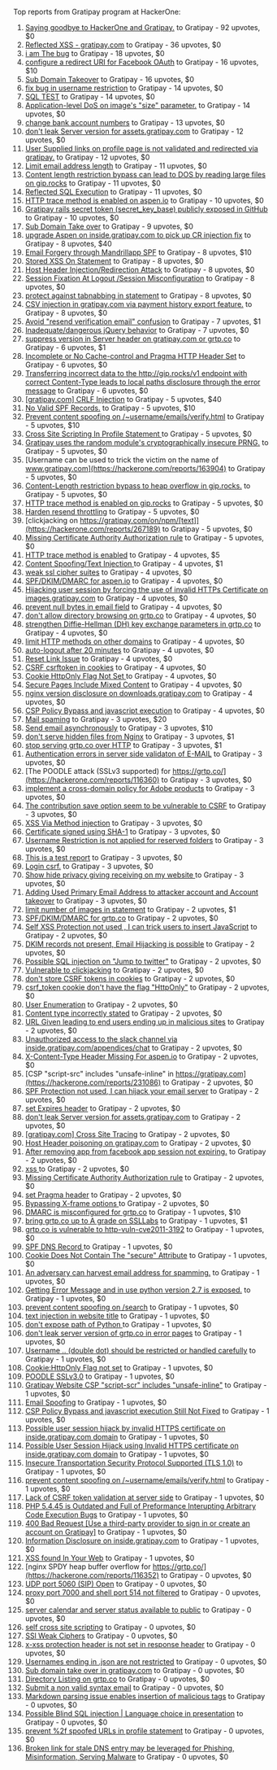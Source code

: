 Top reports from Gratipay program at HackerOne:

1. [Saying goodbye to HackerOne and Gratipay.](https://hackerone.com/reports/286728) to Gratipay - 92 upvotes, $0
2. [Reflected XSS - gratipay.com](https://hackerone.com/reports/262852) to Gratipay - 36 upvotes, $0
3. [i am The bug](https://hackerone.com/reports/284807) to Gratipay - 18 upvotes, $0
4. [configure a redirect URI for Facebook OAuth](https://hackerone.com/reports/140432) to Gratipay - 16 upvotes, $10
5. [Sub Domain Takeover](https://hackerone.com/reports/221133) to Gratipay - 16 upvotes, $0
6. [fix bug in username restriction](https://hackerone.com/reports/128121) to Gratipay - 14 upvotes, $0
7. [SQL TEST](https://hackerone.com/reports/248037) to Gratipay - 14 upvotes, $0
8. [Application-level DoS on image's "size" parameter.](https://hackerone.com/reports/247700) to Gratipay - 14 upvotes, $0
9. [change bank account numbers](https://hackerone.com/reports/90805) to Gratipay - 13 upvotes, $0
10. [don't leak Server version for assets.gratipay.com](https://hackerone.com/reports/149710) to Gratipay - 12 upvotes, $0
11. [User Supplied links on profile page is not validated and redirected via gratipay.](https://hackerone.com/reports/151831) to Gratipay - 12 upvotes, $0
12. [Limit email address length](https://hackerone.com/reports/127995) to Gratipay - 11 upvotes, $0
13. [Content length restriction bypass can lead to DOS by reading large files on gip.rocks](https://hackerone.com/reports/203388) to Gratipay - 11 upvotes, $0
14. [Reflected SQL Execution](https://hackerone.com/reports/284811) to Gratipay - 11 upvotes, $0
15. [HTTP trace method is enabled on aspen.io](https://hackerone.com/reports/203409) to Gratipay - 10 upvotes, $0
16. [Gratipay rails secret token (secret_key_base) publicly exposed in GitHub](https://hackerone.com/reports/262620) to Gratipay - 10 upvotes, $0
17. [Sub Domain Take over](https://hackerone.com/reports/111078) to Gratipay - 9 upvotes, $0
18. [upgrade Aspen on inside.gratipay.com to pick up CR injection fix](https://hackerone.com/reports/143139) to Gratipay - 8 upvotes, $40
19. [Email Forgery through Mandrillapp SPF](https://hackerone.com/reports/117097) to Gratipay - 8 upvotes, $10
20. [Stored XSS On Statement](https://hackerone.com/reports/84740) to Gratipay - 8 upvotes, $0
21. [Host Header Injection/Redirection Attack](https://hackerone.com/reports/157465) to Gratipay - 8 upvotes, $0
22. [Session Fixation At Logout /Session Misconfiguration](https://hackerone.com/reports/193556) to Gratipay - 8 upvotes, $0
23. [protect against tabnabbing in statement](https://hackerone.com/reports/109161) to Gratipay - 8 upvotes, $0
24. [CSV injection in gratipay.com via payment history export feature.](https://hackerone.com/reports/219323) to Gratipay - 8 upvotes, $0
25. [Avoid "resend verification email" confusion](https://hackerone.com/reports/156542) to Gratipay - 7 upvotes, $1
26. [Inadequate/dangerous jQuery behavior](https://hackerone.com/reports/211149) to Gratipay - 7 upvotes, $0
27. [suppress version in Server header on gratipay.com or grtp.co](https://hackerone.com/reports/123742) to Gratipay - 6 upvotes, $1
28. [Incomplete or No Cache-control and Pragma HTTP Header Set](https://hackerone.com/reports/185833) to Gratipay - 6 upvotes, $0
29. [Transferring incorrect data to the http://gip.rocks/v1 endpoint with correct Content-Type leads to local paths disclosure through the error message](https://hackerone.com/reports/219601) to Gratipay - 6 upvotes, $0
30. [[gratipay.com] CRLF Injection](https://hackerone.com/reports/79552) to Gratipay - 5 upvotes, $40
31. [No Valid SPF Records.](https://hackerone.com/reports/116973) to Gratipay - 5 upvotes, $10
32. [Prevent content spoofing on /~username/emails/verify.html](https://hackerone.com/reports/117187) to Gratipay - 5 upvotes, $10
33. [Cross Site Scripting In Profile Statement ](https://hackerone.com/reports/162120) to Gratipay - 5 upvotes, $0
34. [Gratipay uses the random module's cryptographically insecure PRNG.](https://hackerone.com/reports/190373) to Gratipay - 5 upvotes, $0
35. [Username can be used to trick the victim on the name of www.gratipay.com](https://hackerone.com/reports/163904) to Gratipay - 5 upvotes, $0
36. [Content-Length restriction bypass to heap overflow in gip.rocks.](https://hackerone.com/reports/214449) to Gratipay - 5 upvotes, $0
37. [HTTP trace method is enabled on gip.rocks](https://hackerone.com/reports/203384) to Gratipay - 5 upvotes, $0
38. [Harden resend throttling](https://hackerone.com/reports/108645) to Gratipay - 5 upvotes, $0
39. [clickjacking on https://gratipay.com/on/npm/[text]](https://hackerone.com/reports/267189) to Gratipay - 5 upvotes, $0
40. [Missing Certificate Authority Authorization rule](https://hackerone.com/reports/261706) to Gratipay - 5 upvotes, $0
41. [HTTP trace method is enabled](https://hackerone.com/reports/109054) to Gratipay - 4 upvotes, $5
42. [Content Spoofing/Text Injection ](https://hackerone.com/reports/154921) to Gratipay - 4 upvotes, $1
43. [weak ssl cipher suites](https://hackerone.com/reports/76303) to Gratipay - 4 upvotes, $0
44. [SPF/DKIM/DMARC for aspen.io](https://hackerone.com/reports/117159) to Gratipay - 4 upvotes, $0
45. [Hijacking user session by forcing the use of  invalid HTTPs Certificate on images.gratipay.com](https://hackerone.com/reports/124976) to Gratipay - 4 upvotes, $0
46. [prevent null bytes in email field](https://hackerone.com/reports/150917) to Gratipay - 4 upvotes, $0
47. [don't allow directory browsing on grtp.co](https://hackerone.com/reports/151295) to Gratipay - 4 upvotes, $0
48. [strengthen Diffie-Hellman (DH) key exchange parameters in grtp.co](https://hackerone.com/reports/117458) to Gratipay - 4 upvotes, $0
49. [limit HTTP methods on other domains](https://hackerone.com/reports/117142) to Gratipay - 4 upvotes, $0
50. [auto-logout after 20 minutes](https://hackerone.com/reports/123897) to Gratipay - 4 upvotes, $0
51. [Reset Link Issue](https://hackerone.com/reports/161918) to Gratipay - 4 upvotes, $0
52. [CSRF csrftoken in cookies](https://hackerone.com/reports/174228) to Gratipay - 4 upvotes, $0
53. [Cookie HttpOnly Flag Not Set ](https://hackerone.com/reports/190194) to Gratipay - 4 upvotes, $0
54. [Secure Pages Include Mixed Content](https://hackerone.com/reports/185835) to Gratipay - 4 upvotes, $0
55. [nginx version disclosure on downloads.gratipay.com](https://hackerone.com/reports/157507) to Gratipay - 4 upvotes, $0
56. [CSP Policy Bypass and javascript execution](https://hackerone.com/reports/241192) to Gratipay - 4 upvotes, $0
57. [Mail spaming](https://hackerone.com/reports/87531) to Gratipay - 3 upvotes, $20
58. [Send email asynchronously](https://hackerone.com/reports/128856) to Gratipay - 3 upvotes, $10
59. [don't serve hidden files from Nginx](https://hackerone.com/reports/120026) to Gratipay - 3 upvotes, $1
60. [stop serving grtp.co over HTTP](https://hackerone.com/reports/117330) to Gratipay - 3 upvotes, $1
61. [Authentication errors in server side validaton of E-MAIL](https://hackerone.com/reports/80883) to Gratipay - 3 upvotes, $0
62. [The POODLE attack (SSLv3 supported) for https://grtp.co/](https://hackerone.com/reports/116360) to Gratipay - 3 upvotes, $0
63. [implement a cross-domain policy for Adobe products](https://hackerone.com/reports/90778) to Gratipay - 3 upvotes, $0
64. [The contribution save option seem to be vulnerable to CSRF](https://hackerone.com/reports/151827) to Gratipay - 3 upvotes, $0
65. [XSS Via Method injection](https://hackerone.com/reports/161621) to Gratipay - 3 upvotes, $0
66. [Certificate signed using SHA-1](https://hackerone.com/reports/190015) to Gratipay - 3 upvotes, $0
67. [Username Restriction is not applied for reserved folders](https://hackerone.com/reports/163949) to Gratipay - 3 upvotes, $0
68. [This is a test report](https://hackerone.com/reports/151165) to Gratipay - 3 upvotes, $0
69. [Login csrf.](https://hackerone.com/reports/117195) to Gratipay - 3 upvotes, $0
70. [Show hide privacy giving receiving on my website ](https://hackerone.com/reports/262088) to Gratipay - 3 upvotes, $0
71. [Adding Used Primary Email Address to attacker account and Account takeover](https://hackerone.com/reports/273647) to Gratipay - 3 upvotes, $0
72. [limit number of images in statement](https://hackerone.com/reports/117739) to Gratipay - 2 upvotes, $1
73. [SPF/DKIM/DMARC for grtp.co](https://hackerone.com/reports/117149) to Gratipay - 2 upvotes, $0
74. [Self XSS Protection not used , I can trick users to insert JavaScript](https://hackerone.com/reports/76307) to Gratipay - 2 upvotes, $0
75. [DKIM records not present, Email Hijacking is possible](https://hackerone.com/reports/84287) to Gratipay - 2 upvotes, $0
76. [Possible SQL injection on "Jump to twitter"](https://hackerone.com/reports/81701) to Gratipay - 2 upvotes, $0
77. [Vulnerable to clickjacking](https://hackerone.com/reports/123782) to Gratipay - 2 upvotes, $0
78. [don't store CSRF tokens in cookies](https://hackerone.com/reports/140377) to Gratipay - 2 upvotes, $0
79. [csrf_token cookie don't have the flag "HttpOnly"](https://hackerone.com/reports/123900) to Gratipay - 2 upvotes, $0
80. [User Enumeration](https://hackerone.com/reports/192986) to Gratipay - 2 upvotes, $0
81. [Content type incorrectly stated](https://hackerone.com/reports/190964) to Gratipay - 2 upvotes, $0
82. [URL Given leading to end users ending up in malicious sites](https://hackerone.com/reports/209821) to Gratipay - 2 upvotes, $0
83. [Unauthorized access to the slack channel via inside.gratipay.com/appendices/chat](https://hackerone.com/reports/226648) to Gratipay - 2 upvotes, $0
84. [X-Content-Type Header Missing For aspen.io](https://hackerone.com/reports/118033) to Gratipay - 2 upvotes, $0
85. [CSP "script-src" includes "unsafe-inline" in https://gratipay.com](https://hackerone.com/reports/231086) to Gratipay - 2 upvotes, $0
86. [SPF Protection not used, I can hijack your email server](https://hackerone.com/reports/93157) to Gratipay - 2 upvotes, $0
87. [set Expires header](https://hackerone.com/reports/145207) to Gratipay - 2 upvotes, $0
88. [don't leak Server version for assets.gratipay.com](https://hackerone.com/reports/151302) to Gratipay - 2 upvotes, $0
89. [[gratipay.com] Cross Site Tracing](https://hackerone.com/reports/152834) to Gratipay - 2 upvotes, $0
90. [Host Header poisoning on gratipay.com](https://hackerone.com/reports/158482) to Gratipay - 2 upvotes, $0
91. [After removing app from facebook app session not expiring.](https://hackerone.com/reports/129209) to Gratipay - 2 upvotes, $0
92. [xss ](https://hackerone.com/reports/262005) to Gratipay - 2 upvotes, $0
93. [Missing Certificate Authority Authorization rule](https://hackerone.com/reports/260928) to Gratipay - 2 upvotes, $0
94. [set Pragma header](https://hackerone.com/reports/145206) to Gratipay - 2 upvotes, $0
95. [Bypassing X-frame options ](https://hackerone.com/reports/283951) to Gratipay - 2 upvotes, $0
96. [DMARC is misconfigured for grtp.co](https://hackerone.com/reports/117325) to Gratipay - 1 upvotes, $10
97. [bring grtp.co up to A grade on SSLLabs](https://hackerone.com/reports/131065) to Gratipay - 1 upvotes, $1
98. [grtp.co is vulnerable to http-vuln-cve2011-3192](https://hackerone.com/reports/112687) to Gratipay - 1 upvotes, $0
99. [SPF DNS Record ](https://hackerone.com/reports/115275) to Gratipay - 1 upvotes, $0
100. [Cookie Does Not Contain The "secure" Attribute](https://hackerone.com/reports/123849) to Gratipay - 1 upvotes, $0
101. [An adversary can harvest email address for spamming.](https://hackerone.com/reports/128035) to Gratipay - 1 upvotes, $0
102. [Getting Error Message and in use python version 2.7 is exposed.](https://hackerone.com/reports/128041) to Gratipay - 1 upvotes, $0
103. [prevent content spoofing on /search](https://hackerone.com/reports/115284) to Gratipay - 1 upvotes, $0
104. [text injection in website title](https://hackerone.com/reports/128764) to Gratipay - 1 upvotes, $0
105. [don't expose path of Python ](https://hackerone.com/reports/138659) to Gratipay - 1 upvotes, $0
106. [don't leak server version of grtp.co in error pages](https://hackerone.com/reports/136720) to Gratipay - 1 upvotes, $0
107. [Username .. (double dot) should be restricted or handled carefully](https://hackerone.com/reports/152477) to Gratipay - 1 upvotes, $0
108. [Cookie:HttpOnly Flag not set](https://hackerone.com/reports/157563) to Gratipay - 1 upvotes, $0
109. [POODLE SSLv3.0](https://hackerone.com/reports/219499) to Gratipay - 1 upvotes, $0
110. [Gratipay Website CSP "script-scr" includes "unsafe-inline"](https://hackerone.com/reports/231510) to Gratipay - 1 upvotes, $0
111. [Email Spoofing](https://hackerone.com/reports/240987) to Gratipay - 1 upvotes, $0
112. [CSP Policy Bypass and javascript execution Still Not Fixed](https://hackerone.com/reports/241341) to Gratipay - 1 upvotes, $0
113. [Possible user session hijack by invalid HTTPS certificate on inside.gratipay.com domain](https://hackerone.com/reports/241892) to Gratipay - 1 upvotes, $0
114. [Possible User Session Hijack using Invalid HTTPS certificate on inside.gratipay.com domain](https://hackerone.com/reports/242622) to Gratipay - 1 upvotes, $0
115. [Insecure Transportation Security Protocol Supported (TLS 1.0)](https://hackerone.com/reports/163812) to Gratipay - 1 upvotes, $0
116. [prevent content spoofing on /~username/emails/verify.html](https://hackerone.com/reports/126010) to Gratipay - 1 upvotes, $0
117. [Lack of CSRF token validation at server side](https://hackerone.com/reports/163815) to Gratipay - 1 upvotes, $0
118. [PHP 5.4.45 is Outdated and Full of Preformance Interupting Arbitrary Code Execution Bugs](https://hackerone.com/reports/131452) to Gratipay - 1 upvotes, $0
119. [400 Bad Request [Use a third-party provider to sign in or create an account on Gratipay]](https://hackerone.com/reports/267212) to Gratipay - 1 upvotes, $0
120. [Information Disclosure on inside.gratipay.com](https://hackerone.com/reports/267213) to Gratipay - 1 upvotes, $0
121. [XSS found In Your Web](https://hackerone.com/reports/164922) to Gratipay - 1 upvotes, $0
122. [nginx SPDY heap buffer overflow for https://grtp.co/](https://hackerone.com/reports/116352) to Gratipay - 0 upvotes, $0
123. [UDP port 5060 (SIP) Open](https://hackerone.com/reports/116774) to Gratipay - 0 upvotes, $0
124. [proxy port 7000 and shell port 514 not filtered](https://hackerone.com/reports/116618) to Gratipay - 0 upvotes, $0
125. [server calendar and server status available to public](https://hackerone.com/reports/116621) to Gratipay - 0 upvotes, $0
126. [self cross site scripting](https://hackerone.com/reports/245762) to Gratipay - 0 upvotes, $0
127. [SSl Weak Ciphers](https://hackerone.com/reports/244070) to Gratipay - 0 upvotes, $0
128. [x-xss protection header is not set in response header](https://hackerone.com/reports/162336) to Gratipay - 0 upvotes, $0
129. [Usernames ending in .json are not restricted](https://hackerone.com/reports/161935) to Gratipay - 0 upvotes, $0
130. [Sub domain take over in gratipay.com](https://hackerone.com/reports/257331) to Gratipay - 0 upvotes, $0
131. [Directory Listing on grtp.co](https://hackerone.com/reports/109116) to Gratipay - 0 upvotes, $0
132. [Submit a non valid syntax email](https://hackerone.com/reports/131053) to Gratipay - 0 upvotes, $0
133. [Markdown parsing issue enables insertion of malicious tags](https://hackerone.com/reports/116512) to Gratipay - 0 upvotes, $0
134. [Possible Blind SQL injection | Language choice in presentation](https://hackerone.com/reports/131047) to Gratipay - 0 upvotes, $0
135. [prevent %2f spoofed URLs in profile statement](https://hackerone.com/reports/128910) to Gratipay - 0 upvotes, $0
136. [Broken link for stale DNS entry may be leveraged for Phishing, Misinformation, Serving Malware](https://hackerone.com/reports/279351) to Gratipay - 0 upvotes, $0
